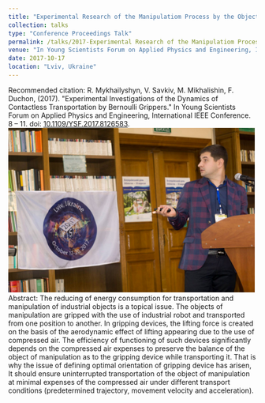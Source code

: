 ```yaml
---
title: "Experimental Research of the Manipulatiom Process by the Objects Using Bernoulli Gripping Devices"
collection: talks
type: "Conference Proceedings Talk"
permalink: /talks/2017-Experimental Research of the Manipulatiom Process by the Objects Using Bernoulli Gripping Devices
venue: "In Young Scientists Forum on Applied Physics and Engineering, International IEEE Conference"
date: 2017-10-17
location: "Lviv, Ukraine"
---
```

Recommended citation: R. Mykhailyshyn, V. Savkiv, M. Mikhalishin, F. Duchon,  (2017). "Experimental Investigations of the Dynamics of Contactless Transportation by Bernoulli Grippers." In Young Scientists Forum on Applied Physics and Engineering, International IEEE Conference. 8 – 11. doi: [10.1109/YSF.2017.8126583](https://ieeexplore.ieee.org/abstract/document/8126583). 
<br/><img src='/images/ysf.jpg' width='500'>
<br />
Abstract: The reducing of energy consumption for transportation and manipulation of industrial objects is a topical issue. The objects of manipulation are gripped with the use of industrial robot and transported from one position to another. In gripping devices, the lifting force is created on the basis of the aerodynamic effect of lifting appearing due to the use of compressed air. The efficiency of functioning of such devices significantly depends on the compressed air expenses to preserve the balance of the object of manipulation as to the gripping device while transporting it. That is why the issue of defining optimal orientation of gripping device has arisen, It should ensure uninterrupted transportation of the object of manipulation at minimal expenses of the compressed air under different transport conditions (predetermined trajectory, movement velocity and acceleration).
